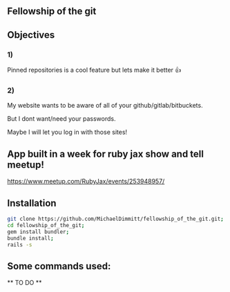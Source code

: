 ## Fellowship of the git

## Objectives
### 1)
Pinned repositories is a cool feature but lets make it better 👍
### 2)
My website wants to be aware of all of your github/gitlab/bitbuckets.

But I dont want/need your passwords.

Maybe I will let you log in with those sites!

## App built in a week for ruby jax show and tell meetup!
https://www.meetup.com/RubyJax/events/253948957/

## Installation
```bash
git clone https://github.com/MichaelDimmitt/fellowship_of_the_git.git;
cd fellowship_of_the_git;
gem install bundler;
bundle install;
rails -s
```


## Some commands used:
** TO DO **
